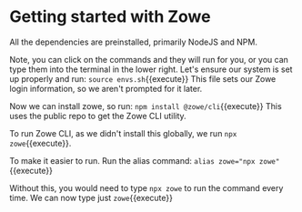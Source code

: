# Getting started with Zowe
All the dependencies are preinstalled, primarily NodeJS and NPM. 

Note, you can click on the commands and they will run for you, or you can type them into the terminal in the lower right.
Let's ensure our system is set up properly and run:
``source envs.sh``{{execute}}
This file sets our Zowe login information, so we aren't prompted for it later.

Now we can install zowe, so run:
`npm install @zowe/cli`{{execute}}
This uses the public repo to get the Zowe CLI utility.

To run Zowe CLI, as we didn't install this globally, we run `npx zowe`{{execute}}.

To make it easier to run.  Run the alias command:
`alias zowe="npx zowe"`{{execute}}

Without this, you would need to type `npx zowe` to run the command every time. We can now type just `zowe`{{execute}}
